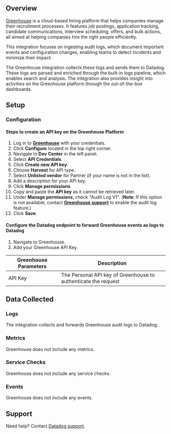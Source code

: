 ## Overview

[Greenhouse][1] is a cloud-based hiring platform that helps companies manage their recruitment processes. It features job postings, application tracking, candidate communications, interview scheduling, offers, and bulk actions, all aimed at helping companies hire the right people efficiently.

This integration focuses on ingesting audit logs, which document important events and configuration changes, enabling teams to detect incidents and minimize their impact.

The Greenhouse integration collects these logs and sends them to Datadog. These logs are parsed and enriched through the built-in logs pipeline, which enables search and analysis. The integration also provides insight into activities on the Greenhouse platform through the out-of-the-box dashboards.

## Setup

### Configuration

#### Steps to create an API key on the Greenhouse Platform

1. Log in to **[Greenhouse][2]** with your credentials.
2. Click **Configure** located in the top right corner.
3. Navigate to **Dev Center** in the left panel.
4. Select **API Credentials**.
5. Click **Create new API key**.
6. Choose **Harvest** for API type.
7. Select **Unlisted vendor** for Partner (if your name is not in the list).
8. Add a description for your API key.
9. Click **Manage permissions**.
10. Copy and paste the **API key** as it cannot be retrieved later.
11. Under **Manage permissions**, check "Audit Log V1".
(**Note**: If this option is not available, contact **[Greenhouse support][4]** to enable the audit log feature.)
12. Click **Save**.

#### Configure the Datadog endpoint to forward Greenhouse events as logs to Datadog

1. Navigate to Greenhouse.
2. Add your Greenhouse API Key.

| Greenhouse Parameters | Description                                                                |
| ----------------------- | --------------------------------------------------------------------------|
| API Key                 | The Personal API key of Greenhouse  to authenticate the request          |

## Data Collected

### Logs

The integration collects and forwards Greenhouse audit logs to Datadog.

### Metrics

Greenhouse does not include any metrics.

### Service Checks

Greenhouse does not include any service checks.

### Events

Greenhouse does not include any events.

## Support

Need help? Contact [Datadog support][3].

[1]: https://www.greenhouse.com/
[2]: https://app.greenhouse.io/
[3]: https://docs.datadoghq.com/help/
[4]: https://support.greenhouse.io/hc/en-us
